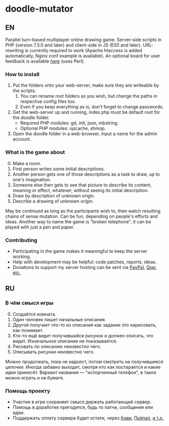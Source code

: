 ﻿# doodle-mutator

## EN

Parallel turn-based multiplayer online drawing game.
Server-side scripts in PHP (version 7.3.0 and later) and client-side in JS (ES5 and later).
URL-rewriting is currently required to work (Apache htaccess is added automatically, Nginx conf example is available).
An optional board for user feedback is available [here](https://github.com/f2d/bakareha) (uses Perl).

### How to install

1. Put the folders onto your web-server, make sure they are writeable by the scripts.
	1. You can rename root folders as you wish, but change the paths in respective config files too.
	2. Even if you keep everything as is, don't forget to change passwords.
2. Get the web-server up and running, index.php must be default root for the doodle folder.
	* Required PHP modules: gd, intl, json, mbstring.
	* Optional PHP modules: opcache, shmop.
3. Open the doodle folder in a web-browser, input a name for the admin account.

### What is the game about

0. Make a room.
1. First person writes some initial descriptions.
2. Another person gets one of those descriptions as a task to draw, up to one's imagination.
3. Someone else then gets to see that picture to describe its content, meaning or effect, whatever, without seeing its initial description.
4. Draw by description of unknown origin.
5. Describe a drawing of unknown origin.

May be continued as long as the participants wish to, then watch resulting chains of sense mutation.
Can be fun, depending on people's efforts and ideas.
Another way to name the game is "broken telephone", it can be played with just a pen and paper.

### Contributing

* Participating in the game makes it meaningful to keep the server working.
* Help with development may be helpful: code patches, reports, ideas.
* Donations to support my server hosting can be sent via [PayPal](https://www.paypal.com/cgi-bin/webscr?cmd=_s-xclick&hosted_button_id=PY8G49CJCDQLU), [Qiwi](https://qiwi.me/f2d), [etc.](https://2draw.me/index.htm)

## RU

### В чём смысл игры

0. Создаётся комната.
1. Один человек пишет начальные описания.
2. Другой получает что-то из описаний как задание это нарисовать, как понимает.
3. Кто-то ещё видит получившийся рисунок и должен описать, что видит. Изначальное описание не показывается.
4. Рисовать по описанию неизвестно чего.
5. Описывать рисунки неизвестно чего.

Можно продолжать, пока не надоест, потом смотреть на получившиеся цепочки.
Иногда забавно выходит, смотря кто как постарается и какие идеи принесёт.
Вариант названия — "испорченный телефон", в такое можно играть и на бумаге.

### Помощь проекту

* Участие в игре сохраняет смысл держать работающий сервер.
* Помощь в доработке пригодится, будь то патчи, сообщения или идеи.
* Поддержать оплату сервера будет кстати, через [Киви](https://qiwi.me/f2d), [Пейпал](https://www.paypal.com/cgi-bin/webscr?cmd=_s-xclick&hosted_button_id=PY8G49CJCDQLU), [и т.д.](https://2draw.me/index.htm)
